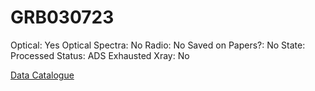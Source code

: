 # GRB030723

Optical: Yes
Optical Spectra: No
Radio: No
Saved on Papers?: No
State: Processed
Status: ADS Exhausted
Xray: No

[Data Catalogue](GRB030723%2020ef48b44870401abf9f0b0c2f31b884/Data%20Catalogue%207499dd601f23480d93083855491c06e1.csv)